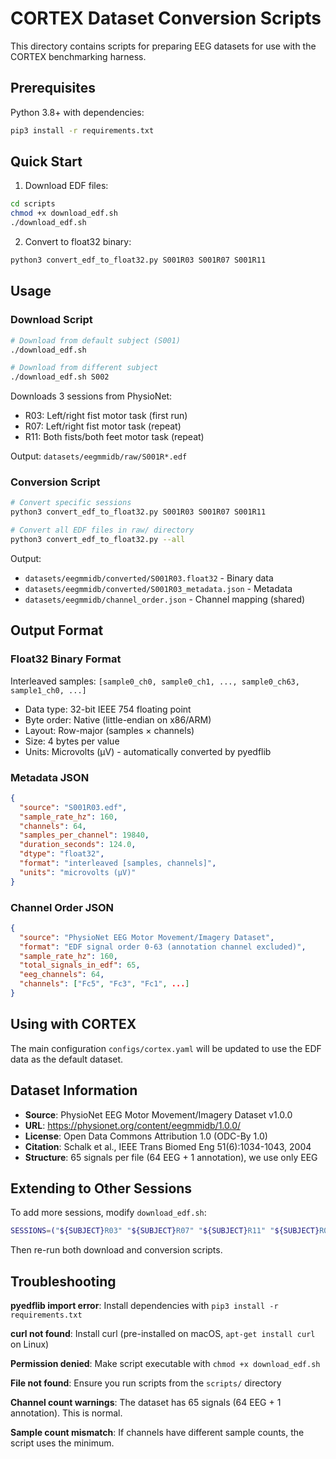 # CORTEX Dataset Conversion Scripts

This directory contains scripts for preparing EEG datasets for use with the CORTEX benchmarking harness.

## Prerequisites

Python 3.8+ with dependencies:

```bash
pip3 install -r requirements.txt
```

## Quick Start

1. Download EDF files:
```bash
cd scripts
chmod +x download_edf.sh
./download_edf.sh
```

2. Convert to float32 binary:
```bash
python3 convert_edf_to_float32.py S001R03 S001R07 S001R11
```

## Usage

### Download Script

```bash
# Download from default subject (S001)
./download_edf.sh

# Download from different subject
./download_edf.sh S002
```

Downloads 3 sessions from PhysioNet:
- R03: Left/right fist motor task (first run)
- R07: Left/right fist motor task (repeat)
- R11: Both fists/both feet motor task (repeat)

Output: `datasets/eegmmidb/raw/S001R*.edf`

### Conversion Script

```bash
# Convert specific sessions
python3 convert_edf_to_float32.py S001R03 S001R07 S001R11

# Convert all EDF files in raw/ directory
python3 convert_edf_to_float32.py --all
```

Output:
- `datasets/eegmmidb/converted/S001R03.float32` - Binary data
- `datasets/eegmmidb/converted/S001R03_metadata.json` - Metadata
- `datasets/eegmmidb/channel_order.json` - Channel mapping (shared)

## Output Format

### Float32 Binary Format

Interleaved samples: `[sample0_ch0, sample0_ch1, ..., sample0_ch63, sample1_ch0, ...]`

- Data type: 32-bit IEEE 754 floating point
- Byte order: Native (little-endian on x86/ARM)
- Layout: Row-major (samples × channels)
- Size: 4 bytes per value
- Units: Microvolts (µV) - automatically converted by pyedflib

### Metadata JSON

```json
{
  "source": "S001R03.edf",
  "sample_rate_hz": 160,
  "channels": 64,
  "samples_per_channel": 19840,
  "duration_seconds": 124.0,
  "dtype": "float32",
  "format": "interleaved [samples, channels]",
  "units": "microvolts (µV)"
}
```

### Channel Order JSON

```json
{
  "source": "PhysioNet EEG Motor Movement/Imagery Dataset",
  "format": "EDF signal order 0-63 (annotation channel excluded)",
  "sample_rate_hz": 160,
  "total_signals_in_edf": 65,
  "eeg_channels": 64,
  "channels": ["Fc5", "Fc3", "Fc1", ...]
}
```

## Using with CORTEX

The main configuration `configs/cortex.yaml` will be updated to use the EDF data as the default dataset.

## Dataset Information

- **Source**: PhysioNet EEG Motor Movement/Imagery Dataset v1.0.0
- **URL**: https://physionet.org/content/eegmmidb/1.0.0/
- **License**: Open Data Commons Attribution 1.0 (ODC-By 1.0)
- **Citation**: Schalk et al., IEEE Trans Biomed Eng 51(6):1034-1043, 2004
- **Structure**: 65 signals per file (64 EEG + 1 annotation), we use only EEG

## Extending to Other Sessions

To add more sessions, modify `download_edf.sh`:

```bash
SESSIONS=("${SUBJECT}R03" "${SUBJECT}R07" "${SUBJECT}R11" "${SUBJECT}R05")  # Add more
```

Then re-run both download and conversion scripts.

## Troubleshooting

**pyedflib import error**: Install dependencies with `pip3 install -r requirements.txt`

**curl not found**: Install curl (pre-installed on macOS, `apt-get install curl` on Linux)

**Permission denied**: Make script executable with `chmod +x download_edf.sh`

**File not found**: Ensure you run scripts from the `scripts/` directory

**Channel count warnings**: The dataset has 65 signals (64 EEG + 1 annotation). This is normal.

**Sample count mismatch**: If channels have different sample counts, the script uses the minimum.
